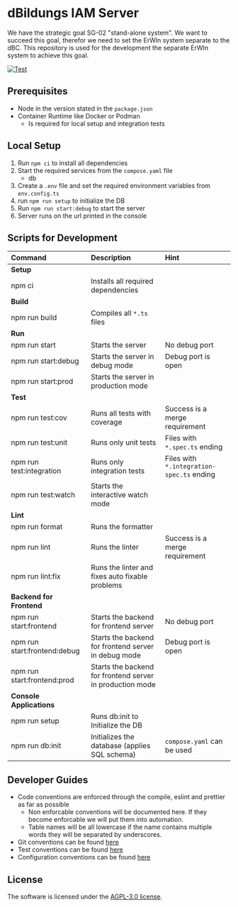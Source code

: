 # dBildungs IAM Server

We have the strategic goal SG-02 "stand-alone system". We want to succeed this goal, therefor we need to set the ErWIn system separate to the dBC. This repository is used for the development the separate ErWIn system to achieve this goal.

[![Test](https://github.com/hpi-schul-cloud/dbildungs-iam-server/actions/workflows/test.yml/badge.svg)](https://github.com/hpi-schul-cloud/dbildungs-iam-server/actions/workflows/test.yml)

## Prerequisites

* Node in the version stated in the `package.json`
* Container Runtime like Docker or Podman
  * Is required for local setup and integration tests

## Local Setup

1. Run `npm ci` to install all dependencies
2. Start the required services from the `compose.yaml` file
   * db
3. Create a `.env` file and set the required environment variables from `env.config.ts`
4. run `npm run setup` to initialize the DB
5. Run `npm run start:debug` to start the server
6. Server runs on the url printed in the console

## Scripts for Development

| Command                      | Description                                               | Hint                                      |
| :--------------------------- | :-------------------------------------------------------- | :---------------------------------------- |
| **Setup**                    |                                                           |                                           |
| npm ci                       | Installs all required dependencies                        |                                           |
| **Build**                    |                                                           |                                           |
| npm run build                | Compiles all `*.ts` files                                 |                                           |
| **Run**                      |                                                           |                                           |
| npm run start                | Starts the server                                         | No debug port                             |
| npm run start:debug          | Starts the server in debug mode                           | Debug port is open                        |
| npm run start:prod           | Starts the server in production mode                      |                                           |
| **Test**                     |                                                           |                                           |
| npm run test:cov             | Runs all tests with coverage                              | Success is a merge requirement            |
| npm run test:unit            | Runs only unit tests                                      | Files with `*.spec.ts` ending             |
| npm run test:integration     | Runs only integration tests                               | Files with `*.integration-spec.ts` ending |
| npm run test:watch           | Starts the interactive watch mode                         |                                           |
| **Lint**                     |                                                           |                                           |
| npm run format               | Runs the formatter                                        |                                           |
| npm run lint                 | Runs the linter                                           | Success is a merge requirement            |
| npm run lint:fix             | Runs the linter and fixes auto fixable problems           |                                           |
| **Backend for Frontend**     |                                                           |                                           |
| npm run start:frontend       | Starts the backend for frontend server                    | No debug port                             |
| npm run start:frontend:debug | Starts the backend for frontend server in debug mode      | Debug port is open                        |
| npm run start:frontend:prod  | Starts the backend for frontend server in production mode |                                           |
| **Console Applications**     |                                                           |                                           |
| npm run setup                | Runs db:init to Initialize the DB                         |                                           |
| npm run db:init              | Initializes the database (applies SQL schema)             | `compose.yaml` can be used                |

## Developer Guides

* Code conventions are enforced through the compile, eslint and prettier as far as possible
    * Non enforcable conventions will be documented here. If they become enforcable we will put them into
      automation.
    * Table names will be all lowercase if the name contains multiple words they will be separated by
        underscores.
* Git conventions can be found [here](./docs/git.md)
* Test conventions can be found [here](./docs/tests.md)
* Configuration conventions can be found [here](./docs/config.md)

## License

The software is licensed under the [AGPL-3.0 license](./LICENSE).
